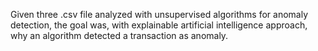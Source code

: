 Given three .csv file analyzed with unsupervised algorithms for anomaly detection, the goal was, with explainable artificial intelligence approach, why an algorithm detected a transaction as anomaly.
